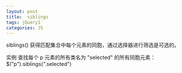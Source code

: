 ```yaml
---
layout: post
title:  siblings
tags: jQuery1
categories: JS
---
```

siblings() 获得匹配集合中每个元素的同胞，通过选择器进行筛选是可选的。



实例
查找每个 p 元素的所有类名为 "selected" 的所有同胞元素：
$("p").siblings(".selected")